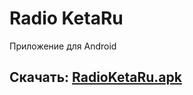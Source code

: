 # Radio KetaRu
Приложение для Android

## Скачать: [RadioKetaRu.apk](https://github.com/lisikme/live.ketaru.com/releases/download/Stable/RadioKetaRu.apk)
